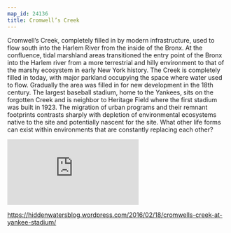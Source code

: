 ```yaml
---
map_id: 24136
title: Cromwell’s Creek
---
```

Cromwell’s Creek, completely filled in by modern infrastructure, used to flow south into the Harlem River from the inside of the Bronx. At the confluence, tidal marshland areas transitioned the entry point of the Bronx into the Harlem river from a more terrestrial and hilly environment to that of the marshy ecosystem in early New York history. The Creek is completely filled in today, with major parkland occupying the space where water used to flow. Gradually the area was filled in for new development in the 18th century. The largest baseball stadium, home to the Yankees, sits on the forgotten Creek and is neighbor to Heritage Field where the first stadium was built in 1923.  The migration of urban programs and their remnant footprints contrasts sharply with depletion of environmental ecosystems native to the site and potentially nascent for the site. What other life forms can exist within environments that are constantly replacing each other?

![map of Cromwell's Creek](https://images.nypl.org/index.php?id=1524207&t=w)

https://hiddenwatersblog.wordpress.com/2016/02/18/cromwells-creek-at-yankee-stadium/